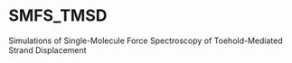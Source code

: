 # SMFS_TMSD
Simulations of Single-Molecule Force Spectroscopy of Toehold-Mediated Strand Displacement
